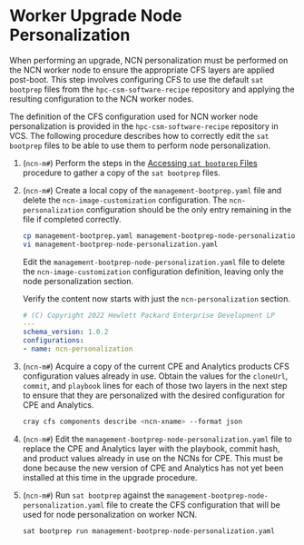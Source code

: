 # Worker Upgrade Node Personalization

When performing an upgrade, NCN personalization must be performed on the NCN worker node to ensure the appropriate CFS layers are applied post-boot.
This step involves configuring CFS to use the default `sat bootprep` files from the `hpc-csm-software-recipe` repository and applying the resulting configuration to the NCN worker nodes.

The definition of the CFS configuration used for NCN worker node personalization is provided in the `hpc-csm-software-recipe` repository in VCS.
The following procedure describes how to correctly edit the `sat bootprep` files to be able to use them to perform node personalization.

1. (`ncn-m#`) Perform the steps in the [Accessing `sat bootprep` Files](Accessing_Sat_Bootprep_Files.md) procedure to gather a copy of the `sat bootprep` files.

1. (`ncn-m#`) Create a local copy of the `management-bootprep.yaml` file and delete the `ncn-image-customization` configuration. The `ncn-personalization` configuration should be the only entry remaining in the file if completed correctly.

    ```bash
    cp management-bootprep.yaml management-bootprep-node-personalization.yaml
    vi management-bootprep-node-personalization.yaml
    ```

    Edit the `management-bootprep-node-personalization.yaml` file to delete the `ncn-image-customization` configuration definition, leaving only the node personalization section.

    Verify the content now starts with just the `ncn-personalization` section.

    ```yaml
    # (C) Copyright 2022 Hewlett Packard Enterprise Development LP
    ---
    schema_version: 1.0.2
    configurations:
    - name: ncn-personalization
    ```

1. (`ncn-m#`) Acquire a copy of the current CPE and Analytics products CFS configuration values already in use.
 Obtain the values for the `cloneUrl`, `commit`, and `playbook` lines for each of those two layers in the next step to ensure that they are personalized with the desired configuration for CPE and Analytics.

    ```bash
    cray cfs components describe <ncn-xname> --format json
    ```

1. (`ncn-m#`) Edit the `management-bootprep-node-personalization.yaml` file to replace the CPE and Analytics layer with the playbook, commit hash, and product values already in use on the NCNs for CPE.
This must be done because the new version of CPE and Analytics has not yet been installed at this time in the upgrade procedure.

1. (`ncn-m#`) Run `sat bootprep` against the `management-bootprep-node-personalization.yaml` file to create the CFS configuration that will be used for node personalization on worker NCN.

    ```bash
    sat bootprep run management-bootprep-node-personalization.yaml
    ```
